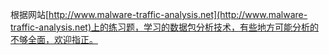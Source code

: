 根据网站[http://www.malware-traffic-analysis.net](http://www.malware-traffic-analysis.net)上的练习题，学习的数据包分析技术，有些地方可能分析的不够全面，欢迎指正。